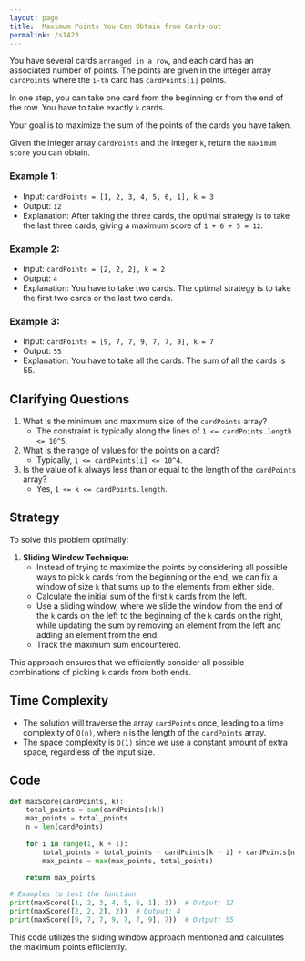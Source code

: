 ```yaml
---
layout: page
title:  Maximum Points You Can Obtain from Cards-out
permalink: /s1423
---
```


You have several cards `arranged in a row`, and each card has an associated number of points. The points are given in the integer array `cardPoints` where the `i-th` card has `cardPoints[i]` points. 

In one step, you can take one card from the beginning or from the end of the row. You have to take exactly `k` cards.

Your goal is to maximize the sum of the points of the cards you have taken.

Given the integer array `cardPoints` and the integer `k`, return the `maximum score` you can obtain.

### Example 1:
- Input: `cardPoints = [1, 2, 3, 4, 5, 6, 1], k = 3`
- Output: `12`
- Explanation: After taking the three cards, the optimal strategy is to take the last three cards, giving a maximum score of `1 + 6 + 5 = 12`.

### Example 2:
- Input: `cardPoints = [2, 2, 2], k = 2`
- Output: `4`
- Explanation: You have to take two cards. The optimal strategy is to take the first two cards or the last two cards.

### Example 3:
- Input: `cardPoints = [9, 7, 7, 9, 7, 7, 9], k = 7`
- Output: `55`
- Explanation: You have to take all the cards. The sum of all the cards is 55.

## Clarifying Questions
1. What is the minimum and maximum size of the `cardPoints` array?
   - The constraint is typically along the lines of `1 <= cardPoints.length <= 10^5`.
2. What is the range of values for the points on a card?
   - Typically, `1 <= cardPoints[i] <= 10^4`.
3. Is the value of `k` always less than or equal to the length of the `cardPoints` array?
   - Yes, `1 <= k <= cardPoints.length`.

## Strategy

To solve this problem optimally:

1. **Sliding Window Technique:**
   - Instead of trying to maximize the points by considering all possible ways to pick `k` cards from the beginning or the end, we can fix a window of size `k` that sums up to the elements from either side.
   - Calculate the initial sum of the first `k` cards from the left.
   - Use a sliding window, where we slide the window from the end of the `k` cards on the left to the beginning of the `k` cards on the right, while updating the sum by removing an element from the left and adding an element from the end.
   - Track the maximum sum encountered.

This approach ensures that we efficiently consider all possible combinations of picking `k` cards from both ends.

## Time Complexity

- The solution will traverse the array `cardPoints` once, leading to a time complexity of `O(n)`, where `n` is the length of the `cardPoints` array.
- The space complexity is `O(1)` since we use a constant amount of extra space, regardless of the input size.

## Code

```python
def maxScore(cardPoints, k):
    total_points = sum(cardPoints[:k])
    max_points = total_points
    n = len(cardPoints)
    
    for i in range(1, k + 1):
        total_points = total_points - cardPoints[k - i] + cardPoints[n - i]
        max_points = max(max_points, total_points)
        
    return max_points

# Examples to test the function
print(maxScore([1, 2, 3, 4, 5, 6, 1], 3))  # Output: 12
print(maxScore([2, 2, 2], 2))  # Output: 4
print(maxScore([9, 7, 7, 9, 7, 7, 9], 7))  # Output: 55
```

This code utilizes the sliding window approach mentioned and calculates the maximum points efficiently.